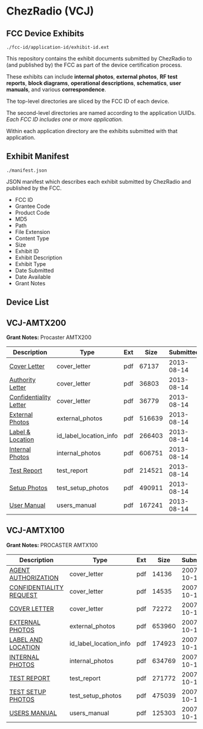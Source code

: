 # ChezRadio (VCJ)
## FCC Device Exhibits

```
./fcc-id/application-id/exhibit-id.ext
```

This repository contains the exhibit documents submitted by ChezRadio to (and published by) the FCC as part of the device certification process.

These exhibits can include **internal photos**, **external photos**, **RF test reports**, **block diagrams**, **operational descriptions**, **schematics**, **user manuals**, and various **correspondence**.

The top-level directories are sliced by the FCC ID of each device.

The second-level directories are named according to the application UUIDs. *Each FCC ID includes one or more application.*

Within each application directory are the exhibits submitted with that application. 

## Exhibit Manifest

```
./manifest.json
```

JSON manifest which describes each exhibit submitted by ChezRadio and published by the FCC.

- FCC ID
- Grantee Code
- Product Code
- MD5
- Path
- File Extension
- Content Type
- Size
- Exhibit ID
- Exhibit Description
- Exhibit Type
- Date Submitted
- Date Available
- Grant Notes

## Device List
## VCJ-AMTX200
**Grant Notes:** Procaster AMTX200

| Description | Type | Ext | Size | Submitted | Available |
| ----------- | ---- | --- | ---- | --------- | --------- |
| [Cover Letter](VCJ-AMTX200/7558b8fd52feb7319ddf107b5ceb10e8/2042778.pdf) | cover_letter | pdf | 67137 | 2013-08-14 | 2013-08-14 |
| [Authority Letter](VCJ-AMTX200/7558b8fd52feb7319ddf107b5ceb10e8/2042779.pdf) | cover_letter | pdf | 36803 | 2013-08-14 | 2013-08-14 |
| [Confidentiality Letter](VCJ-AMTX200/7558b8fd52feb7319ddf107b5ceb10e8/2042780.pdf) | cover_letter | pdf | 36779 | 2013-08-14 | 2013-08-14 |
| [External Photos](VCJ-AMTX200/7558b8fd52feb7319ddf107b5ceb10e8/2042787.pdf) | external_photos | pdf | 516639 | 2013-08-14 | 2013-08-14 |
| [Label & Location](VCJ-AMTX200/7558b8fd52feb7319ddf107b5ceb10e8/2042782.pdf) | id_label_location_info | pdf | 266403 | 2013-08-14 | 2013-08-14 |
| [Internal Photos](VCJ-AMTX200/7558b8fd52feb7319ddf107b5ceb10e8/2042781.pdf) | internal_photos | pdf | 606751 | 2013-08-14 | 2013-08-14 |
| [Test Report](VCJ-AMTX200/7558b8fd52feb7319ddf107b5ceb10e8/2042788.pdf) | test_report | pdf | 214521 | 2013-08-14 | 2013-08-14 |
| [Setup Photos](VCJ-AMTX200/7558b8fd52feb7319ddf107b5ceb10e8/2042789.pdf) | test_setup_photos | pdf | 490911 | 2013-08-14 | 2013-08-14 |
| [User Manual](VCJ-AMTX200/7558b8fd52feb7319ddf107b5ceb10e8/2042790.pdf) | users_manual | pdf | 167241 | 2013-08-14 | 2013-08-14 |
## VCJ-AMTX100
**Grant Notes:** PROCASTER AMTX100

| Description | Type | Ext | Size | Submitted | Available |
| ----------- | ---- | --- | ---- | --------- | --------- |
| [AGENT AUTHORIZATION](VCJ-AMTX100/af1462d42152fc9f8f8fd7c508f2654f/855675.pdf) | cover_letter | pdf | 14136 | 2007-10-17 | 2007-10-18 |
| [CONFIDENTIALITY REQUEST](VCJ-AMTX100/af1462d42152fc9f8f8fd7c508f2654f/855676.pdf) | cover_letter | pdf | 14535 | 2007-10-17 | 2007-10-18 |
| [COVER LETTER](VCJ-AMTX100/af1462d42152fc9f8f8fd7c508f2654f/855678.pdf) | cover_letter | pdf | 72272 | 2007-10-17 | 2007-10-18 |
| [EXTERNAL PHOTOS](VCJ-AMTX100/af1462d42152fc9f8f8fd7c508f2654f/855677.pdf) | external_photos | pdf | 653960 | 2007-10-17 | 2007-10-18 |
| [LABEL AND LOCATION](VCJ-AMTX100/af1462d42152fc9f8f8fd7c508f2654f/855681.pdf) | id_label_location_info | pdf | 174923 | 2007-10-17 | 2007-10-18 |
| [INTERNAL PHOTOS](VCJ-AMTX100/af1462d42152fc9f8f8fd7c508f2654f/855680.pdf) | internal_photos | pdf | 634769 | 2007-10-17 | 2007-10-18 |
| [TEST REPORT](VCJ-AMTX100/af1462d42152fc9f8f8fd7c508f2654f/855679.pdf) | test_report | pdf | 271772 | 2007-10-17 | 2007-10-18 |
| [TEST SETUP PHOTOS](VCJ-AMTX100/af1462d42152fc9f8f8fd7c508f2654f/855682.pdf) | test_setup_photos | pdf | 475039 | 2007-10-17 | 2007-10-18 |
| [USERS MANUAL](VCJ-AMTX100/af1462d42152fc9f8f8fd7c508f2654f/855683.pdf) | users_manual | pdf | 125303 | 2007-10-17 | 2007-10-18 |
